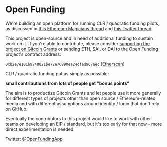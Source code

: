 # Open Funding

We're building an open platform for running CLR / quadratic funding pilots, as discussed in [this Ethereum Magicians thread](https://ethereum-magicians.org/t/identity-and-quadratic-funding-standards-to-help-fund-projects-and-commons/3835/5) and [this Twitter thread](https://twitter.com/paulcowgill/status/1203759229359853568).

This project is open-source and in need of additional funding to sustain work on it. If you're able to contribute, please consider [supporting the project on Gitcoin Grants](https://gitcoin.co/grants/230/open-funding) or sending ETH, SAI, or DAI to the Open Funding project's contract address:

`0xb2e7e101b8248021be72e76890ea24cfad967aec` ([Etherscan](https://etherscan.io/address/0xb2e7e101b8248021be72e76890ea24cfad967aec))

CLR / quadratic funding put as simply as possible:

**small contributions from lots of people get "bonus points"**

The aim is to productize Gitcoin Grants and let people use it more generally for different types of projects other than open source / Ethereum-related media and with different assumptions around identity / login that don't rely on GitHub.

Eventually the contributors to this project would like to work with other teams on developing an EIP / standard, but it's too early for that now - more direct experimentation is needed.

Twitter: [@OpenFundingApp](https://twitter.com/OpenFundingApp)
